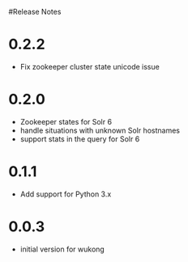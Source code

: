 #Release Notes

0.2.2
==========
- Fix zookeeper cluster state unicode issue

0.2.0
==========
- Zookeeper states for Solr 6
- handle situations with unknown Solr hostnames
- support stats in the query for Solr 6

0.1.1
==========
- Add support for Python 3.x

0.0.3
==========
- initial version for wukong
